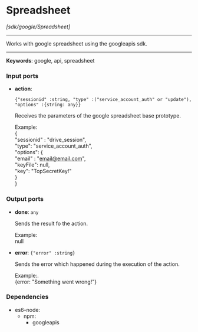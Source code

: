 # Spreadsheet

_[sdk/google/Spreadsheet]_

---

Works with google spreadsheet using the googleapis sdk.  

---

__Keywords__: google, api, spreadsheet

### Input ports

* __action__: 
    ```
    {"sessionid" :string, "type" :("service_account_auth" or "update"), "options" :{string: any}}
    ```


    Receives the parameters of the google spreadsheet base prototype.  
      
    Example:   
    {  
      "sessionid" : "drive_session",  
      "type": "service_account_auth",  
      "options": {  
         "email" : "email@email.com",  
        "keyFile":  null,  
         "key": "TopSecretKey!"   
      }  
    }  

### Output ports

* __done__: ` any `


    Sends the result fo the action.  
      
    Example:  
    null  


* __error__: ` {"error" :string} `


    Sends the error which happened during the execution of the action.  
      
    Example:.  
    {error: "Something went wrong!"}  

### Dependencies

* es6-node:
    * npm:
        * googleapis

